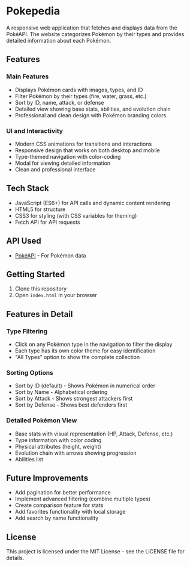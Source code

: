 # Pokepedia

A responsive web application that fetches and displays data from the PokéAPI. The website categorizes Pokémon by their types and provides detailed information about each Pokémon.

## Features

### Main Features
- Displays Pokémon cards with images, types, and ID
- Filter Pokémon by their types (fire, water, grass, etc.)
- Sort by ID, name, attack, or defense
- Detailed view showing base stats, abilities, and evolution chain
- Professional and clean design with Pokémon branding colors

### UI and Interactivity
- Modern CSS animations for transitions and interactions
- Responsive design that works on both desktop and mobile
- Type-themed navigation with color-coding
- Modal for viewing detailed information
- Clean and professional interface

## Tech Stack
- JavaScript (ES6+) for API calls and dynamic content rendering
- HTML5 for structure
- CSS3 for styling (with CSS variables for theming)
- Fetch API for API requests

## API Used
- [PokéAPI](https://pokeapi.co/) - For Pokémon data

## Getting Started

1. Clone this repository
2. Open `index.html` in your browser

## Features in Detail

### Type Filtering
- Click on any Pokémon type in the navigation to filter the display
- Each type has its own color theme for easy identification
- "All Types" option to show the complete collection

### Sorting Options
- Sort by ID (default) - Shows Pokémon in numerical order
- Sort by Name - Alphabetical ordering
- Sort by Attack - Shows strongest attackers first
- Sort by Defense - Shows best defenders first

### Detailed Pokémon View
- Base stats with visual representation (HP, Attack, Defense, etc.)
- Type information with color coding
- Physical attributes (height, weight)
- Evolution chain with arrows showing progression
- Abilities list

## Future Improvements
- Add pagination for better performance
- Implement advanced filtering (combine multiple types)
- Create comparison feature for stats
- Add favorites functionality with local storage
- Add search by name functionality

## License
This project is licensed under the MIT License - see the LICENSE file for details. 